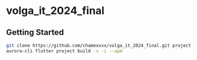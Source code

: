 # volga_it_2024_final

## Getting Started

```bash
git clone https://github.com/chamexxxx/volga_it_2024_final.git project
aurora-cli flutter project build -v -i --apm
```
